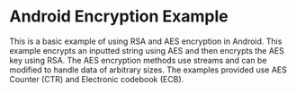 Android Encryption Example
========================

This is a basic example of using RSA and AES encryption in Android.  This example encrypts an inputted string using 
AES and then encrypts the AES key using RSA.  The AES encryption methods use streams and can be modified to handle 
data of arbitrary sizes.  The examples provided use AES Counter (CTR) and Electronic codebook (ECB).
